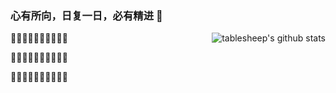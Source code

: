 <!--
tablesheep233/tablesheep233 is a ✨special ✨ repository
-->

### 心有所向，日复一日，必有精进 👋

<img align="right" src="https://github-readme-stats.vercel.app/api?username=tablesheep233&show_icons=true&icon_color=0366d6&bg_color=ffffff&hide_title=true&hide=contribs&include_all_commits=true" alt="tablesheep's github stats"/>



🐋🐋🐋🐋🐋🐋🐋🐋🐋🐋

👻👻👻👻👻👻👻👻👻👻

🐾🐾🐾🐾🐾🐾🐾🐾🐾🐾
